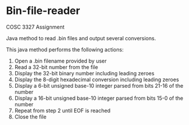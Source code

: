 # Bin-file-reader

COSC 3327 Assignment

Java method to read .bin files and output several conversions.

This java method performs the following actions:


1. Open a .bin filename provided by user
2. Read a 32-bit number from the file
3. Display the 32-bit binary number including leading zeroes
4. Display the 8-digit hexadecimal conversion including leading zeroes
5. Display a 6-bit unsigned base-10 integer parsed from bits 21-16 of the number
6. Display a 16-bit unsigned base-10 integer parsed from bits 15-0 of the number
7. Repeat from step 2 until EOF is reached
8. Close the file
